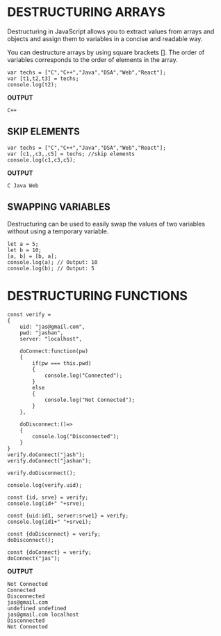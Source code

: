# DESTRUCTURING ARRAYS
Destructuring in JavaScript allows you to extract values from arrays and objects and assign them to variables in a concise and readable way.

You can destructure arrays by using square brackets []. The order of variables corresponds to the order of elements in the array.

```
var techs = ["C","C++","Java","DSA","Web","React"];
var [t1,t2,t3] = techs;
console.log(t2);
```

**OUTPUT**
```
C++
```
## SKIP ELEMENTS

```
var techs = ["C","C++","Java","DSA","Web","React"];
var [c1,,c3,,c5] = techs; //skip elements 
console.log(c1,c3,c5);
```

**OUTPUT**
```
C Java Web
```

## SWAPPING VARIABLES
Destructuring can be used to easily swap the values of two variables without using a temporary variable.

```
let a = 5;
let b = 10;
[a, b] = [b, a];
console.log(a); // Output: 10
console.log(b); // Output: 5
```

# DESTRUCTURING FUNCTIONS

```
const verify =
{
    uid: "jas@gmail.com",
    pwd: "jashan",
    server: "localhost",

    doConnect:function(pw)
    {
        if(pw === this.pwd)
        {
            console.log("Connected");
        }
        else
        {
            console.log("Not Connected");
        }
    },

    doDisconnect:()=>
    {
        console.log("Disconnected");
    }
}
verify.doConnect("jash");
verify.doConnect("jashan");

verify.doDisconnect();

console.log(verify.uid);

const {id, srve} = verify;
console.log(id+" "+srve);

const {uid:id1, server:srve1} = verify;
console.log(id1+" "+srve1);

const {doDisconnect} = verify;
doDisconnect();

const {doConnect} = verify;
doConnect("jas");
```

**OUTPUT**
```
Not Connected
Connected
Disconnected
jas@gmail.com
undefined undefined
jas@gmail.com localhost
Disconnected
Not Connected
```

